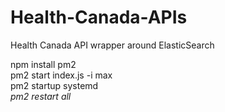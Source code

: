 # Health-Canada-APIs
Health Canada API wrapper around ElasticSearch


npm install pm2<br>pm2 start index.js -i max<br>pm2 startup systemd<br><em>pm2 restart all</em>
